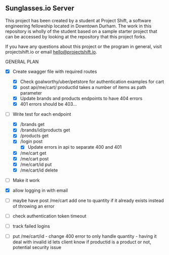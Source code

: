 ## Sunglasses.io Server

This project has been created by a student at Project Shift, a software engineering fellowship located in Downtown Durham.  The work in this repository is wholly of the student based on a sample starter project that can be accessed by looking at the repository that this project forks.

If you have any questions about this project or the program in general, visit projectshift.io or email hello@projectshift.io.


GENERAL PLAN
- [X] Create swagger file with required routes
  - [X] Check goalworthy/uber/petstore for authentication examples for cart
  - [X] post api/me/cart/:productId takes a number of items as path parameter
  - [X] Update brands and products endpoints to have 404 errors
  - [X] 401 errors should be 403...
- [ ] Write test for each endpoint
  - [X] /brands get
  - [X] /brands/id/products get
  - [X] /products get
  - [X] /login post
    - [X] Update errors in api to separate 400 and 401
  - [X] /me/cart get
  - [X] /me/cart post
  - [X] /me/cart/id put
  - [X] /me/cart/id delete
- [ ] Make it work

- [X] allow logging in with email
- [ ] maybe have post /me/cart add one to quantity if it already exists instead of throwing an error
- [ ] check authentication token timeout
- [ ] track failed logins
- [ ] put /me/cart/id - change 400 error to only handle quantity - having it deal with invalid id lets client know if productid is a product or not, potential security issue
